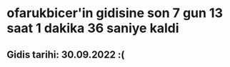 # ofarukbicer'in gidisine son 7 gun 13 saat 1 dakika 36 saniye kaldi

## Gidis tarihi: 30.09.2022 :(